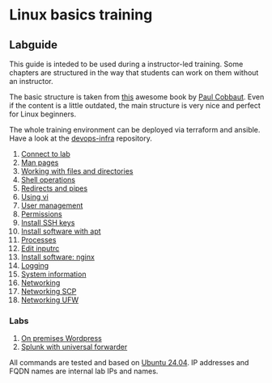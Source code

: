 # Linux basics training
## Labguide

This guide is inteded to be used during a instructor-led training. Some chapters are structured in the way that students can work on them without an instructor.

The basic structure is taken from [this](http://linux-training.be/linuxfun.pdf) awesome book by [Paul Cobbaut](http://www.linkedin.com/in/cobbaut). Even if the content is a little outdated, the main structure is very nice and perfect for Linux beginners.

The whole training environment can be deployed via terraform and ansible. Have a look at the [devops-infra](https://github.com/fox27374/devops-infra) repository.


1) [Connect to lab](doc/Labguide/connect-lab.md)
2) [Man pages](doc/Labguide/man-pages.md)
3) [Working with files and directories](doc/Labguide/working-with-files-and-dirs.md)
4) [Shell operations](doc/Labguide/shell-operations.md)
5) [Redirects and pipes](doc/Labguide/redirects-and-pipes.md)
6)  [Using vi](doc/Labguide/using-vi.md)
7)  [User management](doc/Labguide/user-management.md)
8)  [Permissions](doc/Labguide/permissions.md)
9)  [Install SSH keys](doc/Labguide/install-ssh-key.md)
10) [Install software with apt](doc/Labguide/install-software-apt.md)
11) [Processes](doc/Labguide/processes.md)
12) [Edit inputrc](doc/Labguide/inputrc.md)
13) [Install software: nginx](doc/Labguide/install-software-nginx.md)
14) [Logging](doc/Labguide/logging.md)
15) [System information](doc/Labguide/system-information.md)
16) [Networking](doc/Labguide/networking.md)
17) [Networking SCP](doc/Labguide/networking-scp.md)
18) [Networking UFW](doc/Labguide/networking-ufw.md)

### Labs
1) [On premises Wordpress](doc/Labguide/lab1.md)
2) [Splunk with universal forwarder](doc/Labguide/lab2.md)

All commands are tested and based on [Ubuntu 24.04](https://ubuntu.com/). IP addresses and FQDN names are internal lab IPs and names.
